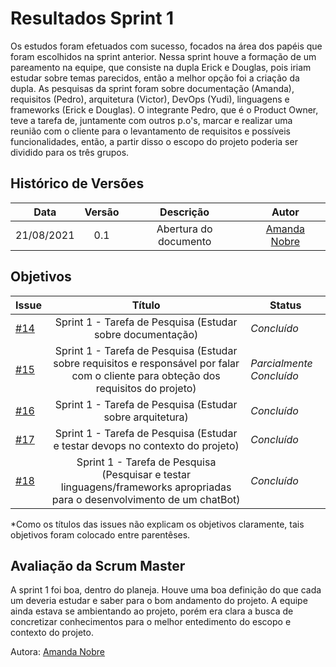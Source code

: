 # Resultados Sprint 1

Os estudos foram efetuados com sucesso, focados na área dos papéis que foram escolhidos na sprint anterior. Nessa sprint houve a formação de um pareamento na equipe, que consiste na dupla Erick e Douglas, pois iriam estudar sobre temas parecidos, então a melhor opção foi a criação da dupla. As pesquisas da sprint foram sobre documentação (Amanda), requisitos (Pedro), arquitetura (Victor), DevOps (Yudi), linguagens e frameworks (Erick e Douglas). O integrante Pedro, que é o Product Owner, teve a tarefa de, juntamente com outros p.o's, marcar e realizar uma reunião com o cliente para o levantamento de requisitos e possíveis funcionalidades, então, a partir disso o escopo do projeto poderia ser dividido para os três grupos. 

## Histórico de Versões


| Data       | Versão | Descrição                      | Autor             |
| :--------: | :----: | :----------:                   | :---------------: |
| 21/08/2021 |    0.1   | Abertura do documento | [Amanda Nobre](https://github.com/AmandaNbr)|

## Objetivos

| Issue |            Título            |         Status        | 
|-------|:----------------------------:|-----------------------|
| [#14](https://github.com/fga-eps-mds/2021-1-Bot/issues/14) | Sprint 1 - Tarefa de Pesquisa (Estudar sobre documentação) | _Concluído_ |
| [#15](https://github.com/fga-eps-mds/2021-1-Bot/issues/15) | Sprint 1 - Tarefa de Pesquisa (Estudar sobre requisitos e responsável por falar com o cliente para obteção dos requisitos do projeto) | _Parcialmente Concluído_ |
| [#16](https://github.com/fga-eps-mds/2021-1-Bot/issues/16) | Sprint 1 - Tarefa de Pesquisa (Estudar sobre arquitetura) | _Concluído_|
| [#17](https://github.com/fga-eps-mds/2021-1-Bot/issues/17) | Sprint 1 - Tarefa de Pesquisa (Estudar e testar devops no contexto do projeto)  | _Concluído_ |
| [#18](https://github.com/fga-eps-mds/2021-1-Bot/issues/18) | Sprint 1 - Tarefa de Pesquisa (Pesquisar e testar linguagens/frameworks apropriadas para o desenvolvimento de um chatBot) | _Concluído_ |

*Como os títulos das issues não explicam os objetivos claramente, tais objetivos foram colocado entre parentêses.

## Avaliação da Scrum Master

A sprint 1 foi boa, dentro do planeja. Houve uma boa definição do que cada um deveria estudar e saber para o bom andamento do projeto. A equipe ainda estava se ambientando ao projeto, porém era clara a busca de concretizar conhecimentos para o melhor entedimento do escopo e contexto do projeto.

Autora: [Amanda Nobre](https://github.com/AmandaNbr)